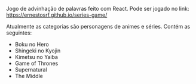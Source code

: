 Jogo de advinhação de palavras feito com React.
Pode ser jogado no link: https://ernestosrf.github.io/series-game/

Atualmente as categorias são personagens de animes e séries. Contém as seguintes:
- Boku no Hero
- Shingeki no Kyojin
- Kimetsu no Yaiba
- Game of Thrones
- Supernatural
- The Middle
